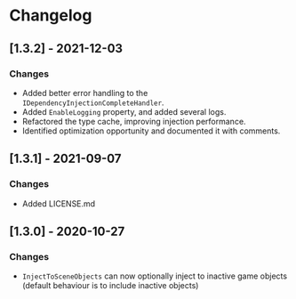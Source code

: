 # Changelog

## [1.3.2] - 2021-12-03
### Changes
- Added better error handling to the `IDependencyInjectionCompleteHandler`.
- Added `EnableLogging` property, and added several logs.
- Refactored the type cache, improving injection performance.
- Identified optimization opportunity and documented it with comments.

## [1.3.1] - 2021-09-07
### Changes
- Added LICENSE.md

## [1.3.0] - 2020-10-27
### Changes
- `InjectToSceneObjects` can now optionally inject to inactive game objects (default behaviour is to include inactive objects)
